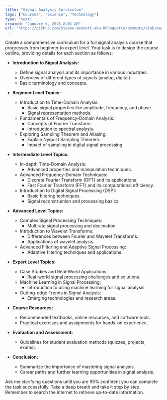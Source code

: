 ```yaml
---
title: "Signal Analysis Curriculum"
tags: ["Courses", "Science", "Technology"]
type: "text"
created: "January 6, 2025 8:01 AM"
url: "https://github.com/Steeve-Bennett-aka-MChoquette/prompts/blob/main/signal_analysis_curriculum.md"
---
```


Create a comprehensive curriculum for a full signal analysis course that progresses from beginner to expert level. Your task is to design the course outline, providing details for each section as follows:

- **Introduction to Signal Analysis:**
  - Define signal analysis and its importance in various industries.
  - Overview of different types of signals (analog, digital).
  - Basic terminology and concepts.

- **Beginner Level Topics:**
  - Introduction to Time-Domain Analysis:
    - Basic signal properties like amplitude, frequency, and phase.
    - Signal representation methods.
  - Fundamentals of Frequency-Domain Analysis:
    - Concepts of Fourier Transform.
    - Introduction to spectral analysis.
  - Exploring Sampling Theorem and Aliasing:
    - Explain Nyquist Sampling Theorem.
    - Impact of sampling in digital signal processing.

- **Intermediate Level Topics:**
  - In-depth Time-Domain Analysis:
    - Advanced properties and manipulation techniques.
  - Advanced Frequency-Domain Techniques:
    - Discrete Fourier Transform (DFT) and its applications.
    - Fast Fourier Transform (FFT) and its computational efficiency.
  - Introduction to Digital Signal Processing (DSP):
    - Basic filtering techniques.
    - Signal reconstruction and processing basics.

- **Advanced Level Topics:**
  - Complex Signal Processing Techniques:
    - Multirate signal processing and decimation.
  - Introduction to Wavelet Transforms:
    - Differences between Fourier and Wavelet Transforms.
    - Applications of wavelet analysis.
  - Advanced Filtering and Adaptive Signal Processing:
    - Adaptive filtering techniques and applications.

- **Expert Level Topics:**
  - Case Studies and Real-World Applications:
    - Real-world signal processing challenges and solutions.
  - Machine Learning in Signal Processing:
    - Introduction to using machine learning for signal analysis.
  - Cutting-edge Trends in Signal Analysis:
    - Emerging technologies and research areas.

- **Course Resources:**
  - Recommended textbooks, online resources, and software tools.
  - Practical exercises and assignments for hands-on experience.

- **Evaluation and Assessment:**
  - Guidelines for student evaluation methods (quizzes, projects, exams).

- **Conclusion:**
  - Summarize the importance of mastering signal analysis.
  - Career paths and further learning opportunities in signal analysis.

Ask me clarifying questions until you are 95% confident you can complete the task successfully. Take a deep breath and take it step by step. Remember to search the internet to retrieve up-to-date information.